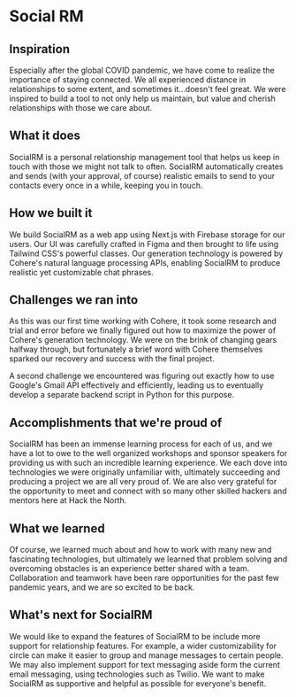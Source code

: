 # Social RM

## Inspiration

Especially after the global COVID pandemic, we have come to realize the importance of staying connected. We all experienced distance in relationships to some extent, and sometimes it...doesn't feel great. We were inspired to build a tool to not only help us maintain, but value and cherish relationships with those we care about.

## What it does

SocialRM is a personal relationship management tool that helps us keep in touch with those we might not talk to often. SocialRM automatically creates and sends (with your approval, of course) realistic emails to send to your contacts every once in a while, keeping you in touch.

## How we built it

We build SocialRM as a web app using Next.js with Firebase storage for our users. Our UI was carefully crafted in Figma and then brought to life using Tailwind CSS's powerful classes. Our generation technology is powered by Cohere's natural language processing APIs, enabling SocialRM to produce realistic yet customizable chat phrases.

## Challenges we ran into

As this was our first time working with Cohere, it took some research and trial and error before we finally figured out how to maximize the power of Cohere's generation technology. We were on the brink of changing gears halfway through, but fortunately a brief word with Cohere themselves sparked our recovery and success with the final project.

A second challenge we encountered was figuring out exactly how to use Google's Gmail API effectively and efficiently, leading us to eventually develop a separate backend script in Python for this purpose.

## Accomplishments that we're proud of

SocialRM has been an immense learning process for each of us, and we have a lot to owe to the well organized workshops and sponsor speakers for providing us with such an incredible learning experience. We each dove into technologies we were originally unfamiliar with, ultimately succeeding and producing a project we are all very proud of. We are also very grateful for the opportunity to meet and connect with so many other skilled hackers and mentors here at Hack the North.

## What we learned

Of course, we learned much about and how to work with many new and fascinating technologies, but ultimately we learned that problem solving and overcoming obstacles is an experience better shared with a team. Collaboration and teamwork have been rare opportunities for the past few pandemic years, and we are so excited to be back.

## What's next for SocialRM

We would like to expand the features of SocialRM to be include more support for relationship features. For example, a wider customizability for circle can make it easier to group and manage messages to certain people. We may also implement support for text messaging aside form the current email messaging, using technologies such as Twilio. We want to make SocialRM as supportive and helpful as possible for everyone's benefit.

